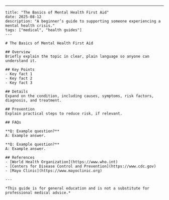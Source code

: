 ---
    title: "The Basics of Mental Health First Aid"
    date: 2025-08-12
    description: "A beginner’s guide to supporting someone experiencing a mental health crisis."
    tags: ["medical", "health guides"]
    ---

    # The Basics of Mental Health First Aid

    ## Overview
    Briefly explain the topic in clear, plain language so anyone can understand it.

    ## Key Points
    - Key fact 1
    - Key fact 2
    - Key fact 3

    ## Details
    Expand on the condition, including causes, symptoms, risk factors, diagnosis, and treatment.

    ## Prevention
    Explain practical steps to reduce risk, if relevant.

    ## FAQs

    **Q: Example question?**  
    A: Example answer.

    **Q: Example question?**  
    A: Example answer.

    ## References
    - [World Health Organization](https://www.who.int)
    - [Centers for Disease Control and Prevention](https://www.cdc.gov)
    - [Mayo Clinic](https://www.mayoclinic.org)

    ---

    *This guide is for general education and is not a substitute for professional medical advice.*